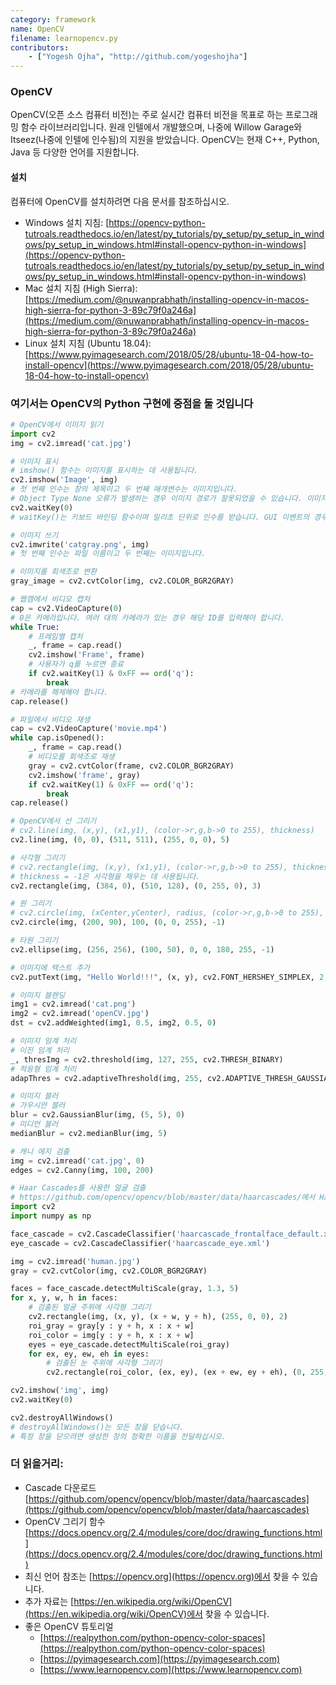 ```yaml
---
category: framework
name: OpenCV
filename: learnopencv.py
contributors:
    - ["Yogesh Ojha", "http://github.com/yogeshojha"]
---
```

### OpenCV

OpenCV(오픈 소스 컴퓨터 비전)는 주로 실시간 컴퓨터 비전을 목표로 하는 프로그래밍 함수 라이브러리입니다.
원래 인텔에서 개발했으며, 나중에 Willow Garage와 Itseez(나중에 인텔에 인수됨)의 지원을 받았습니다.
OpenCV는 현재 C++, Python, Java 등 다양한 언어를 지원합니다.

#### 설치
컴퓨터에 OpenCV를 설치하려면 다음 문서를 참조하십시오.

* Windows 설치 지침: [https://opencv-python-tutroals.readthedocs.io/en/latest/py_tutorials/py_setup/py_setup_in_windows/py_setup_in_windows.html#install-opencv-python-in-windows](https://opencv-python-tutroals.readthedocs.io/en/latest/py_tutorials/py_setup/py_setup_in_windows/py_setup_in_windows.html#install-opencv-python-in-windows)
* Mac 설치 지침 (High Sierra): [https://medium.com/@nuwanprabhath/installing-opencv-in-macos-high-sierra-for-python-3-89c79f0a246a](https://medium.com/@nuwanprabhath/installing-opencv-in-macos-high-sierra-for-python-3-89c79f0a246a)
* Linux 설치 지침 (Ubuntu 18.04): [https://www.pyimagesearch.com/2018/05/28/ubuntu-18-04-how-to-install-opencv](https://www.pyimagesearch.com/2018/05/28/ubuntu-18-04-how-to-install-opencv)

### 여기서는 OpenCV의 Python 구현에 중점을 둘 것입니다

```python
# OpenCV에서 이미지 읽기
import cv2
img = cv2.imread('cat.jpg')

# 이미지 표시
# imshow() 함수는 이미지를 표시하는 데 사용됩니다.
cv2.imshow('Image', img)
# 첫 번째 인수는 창의 제목이고 두 번째 매개변수는 이미지입니다.
# Object Type None 오류가 발생하는 경우 이미지 경로가 잘못되었을 수 있습니다. 이미지 경로를 다시 확인하십시오.
cv2.waitKey(0)
# waitKey()는 키보드 바인딩 함수이며 밀리초 단위로 인수를 받습니다. GUI 이벤트의 경우 waitKey() 함수를 사용해야 합니다.

# 이미지 쓰기
cv2.imwrite('catgray.png', img)
# 첫 번째 인수는 파일 이름이고 두 번째는 이미지입니다.

# 이미지를 회색조로 변환
gray_image = cv2.cvtColor(img, cv2.COLOR_BGR2GRAY)

# 웹캠에서 비디오 캡처
cap = cv2.VideoCapture(0)
# 0은 카메라입니다. 여러 대의 카메라가 있는 경우 해당 ID를 입력해야 합니다.
while True:
    # 프레임별 캡처
    _, frame = cap.read()
    cv2.imshow('Frame', frame)
    # 사용자가 q를 누르면 종료
    if cv2.waitKey(1) & 0xFF == ord('q'):
        break
# 카메라를 해제해야 합니다.
cap.release()

# 파일에서 비디오 재생
cap = cv2.VideoCapture('movie.mp4')
while cap.isOpened():
    _, frame = cap.read()
    # 비디오를 회색조로 재생
    gray = cv2.cvtColor(frame, cv2.COLOR_BGR2GRAY)
    cv2.imshow('frame', gray)
    if cv2.waitKey(1) & 0xFF == ord('q'):
        break
cap.release()

# OpenCV에서 선 그리기
# cv2.line(img, (x,y), (x1,y1), (color->r,g,b->0 to 255), thickness)
cv2.line(img, (0, 0), (511, 511), (255, 0, 0), 5)

# 사각형 그리기
# cv2.rectangle(img, (x,y), (x1,y1), (color->r,g,b->0 to 255), thickness)
# thickness = -1은 사각형을 채우는 데 사용됩니다.
cv2.rectangle(img, (384, 0), (510, 128), (0, 255, 0), 3)

# 원 그리기
# cv2.circle(img, (xCenter,yCenter), radius, (color->r,g,b->0 to 255), thickness)
cv2.circle(img, (200, 90), 100, (0, 0, 255), -1)

# 타원 그리기
cv2.ellipse(img, (256, 256), (100, 50), 0, 0, 180, 255, -1)

# 이미지에 텍스트 추가
cv2.putText(img, "Hello World!!!", (x, y), cv2.FONT_HERSHEY_SIMPLEX, 2, 255)

# 이미지 블렌딩
img1 = cv2.imread('cat.png')
img2 = cv2.imread('openCV.jpg')
dst = cv2.addWeighted(img1, 0.5, img2, 0.5, 0)

# 이미지 임계 처리
# 이진 임계 처리
_, thresImg = cv2.threshold(img, 127, 255, cv2.THRESH_BINARY)
# 적응형 임계 처리
adapThres = cv2.adaptiveThreshold(img, 255, cv2.ADAPTIVE_THRESH_GAUSSIAN_C, cv2.THRESH_BINARY, 11, 2)

# 이미지 블러
# 가우시안 블러
blur = cv2.GaussianBlur(img, (5, 5), 0)
# 미디언 블러
medianBlur = cv2.medianBlur(img, 5)

# 캐니 에지 검출
img = cv2.imread('cat.jpg', 0)
edges = cv2.Canny(img, 100, 200)

# Haar Cascades를 사용한 얼굴 검출
# https://github.com/opencv/opencv/blob/master/data/haarcascades/에서 Haar Cascades 다운로드
import cv2
import numpy as np

face_cascade = cv2.CascadeClassifier('haarcascade_frontalface_default.xml')
eye_cascade = cv2.CascadeClassifier('haarcascade_eye.xml')

img = cv2.imread('human.jpg')
gray = cv2.cvtColor(img, cv2.COLOR_BGR2GRAY)

faces = face_cascade.detectMultiScale(gray, 1.3, 5)
for x, y, w, h in faces:
    # 검출된 얼굴 주위에 사각형 그리기
    cv2.rectangle(img, (x, y), (x + w, y + h), (255, 0, 0), 2)
    roi_gray = gray[y : y + h, x : x + w]
    roi_color = img[y : y + h, x : x + w]
    eyes = eye_cascade.detectMultiScale(roi_gray)
    for ex, ey, ew, eh in eyes:
        # 검출된 눈 주위에 사각형 그리기
        cv2.rectangle(roi_color, (ex, ey), (ex + ew, ey + eh), (0, 255, 0), 2)

cv2.imshow('img', img)
cv2.waitKey(0)

cv2.destroyAllWindows()
# destroyAllWindows()는 모든 창을 닫습니다.
# 특정 창을 닫으려면 생성한 창의 정확한 이름을 전달하십시오.
```

### 더 읽을거리:

* Cascade 다운로드 [https://github.com/opencv/opencv/blob/master/data/haarcascades](https://github.com/opencv/opencv/blob/master/data/haarcascades)
* OpenCV 그리기 함수 [https://docs.opencv.org/2.4/modules/core/doc/drawing_functions.html](https://docs.opencv.org/2.4/modules/core/doc/drawing_functions.html)
* 최신 언어 참조는 [https://opencv.org](https://opencv.org)에서 찾을 수 있습니다.
* 추가 자료는 [https://en.wikipedia.org/wiki/OpenCV](https://en.wikipedia.org/wiki/OpenCV)에서 찾을 수 있습니다.
* 좋은 OpenCV 튜토리얼
    * [https://realpython.com/python-opencv-color-spaces](https://realpython.com/python-opencv-color-spaces)
    * [https://pyimagesearch.com](https://pyimagesearch.com)
    * [https://www.learnopencv.com](https://www.learnopencv.com)
